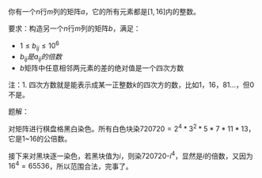 你有一个$n$行$m$列的矩阵$a$，它的所有元素都是$[1,16]$内的整数。

要求：构造另一个$n$行$m$列的矩阵$b$，满足：

- $1\leq b_{ij}\leq 10^6$
- $b_{ij}是a_{ij}的倍数$
- $b$矩阵中任意相邻两元素的差的绝对值是一个四次方数

注：1. 四次方数就是能表示成某一正整数$k$的四次方的数，比如1，16，81...，但0不是。





























题解：

对矩阵进行棋盘格黑白染色。所有白色块染$720720=2^4*3^2*5*7*11*13$，它是1~16的公倍数。

接下来对黑块逐一染色，若黑块值为$i$，则染720720-$i^4$，显然是$i$的倍数，又因为$16^4=65536$，所以范围合法，完事了。